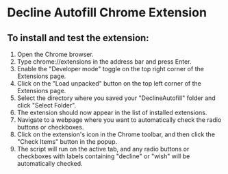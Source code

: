 # Decline Autofill Chrome Extension

## To install and test the extension:

1. Open the Chrome browser.
2. Type chrome://extensions in the address bar and press Enter.
3. Enable the "Developer mode" toggle on the top right corner of the Extensions page.
4. Click on the "Load unpacked" button on the top left corner of the Extensions page.
5. Select the directory where you saved your "DeclineAutofill" folder and click "Select Folder".
6. The extension should now appear in the list of installed extensions.
7. Navigate to a webpage where you want to automatically check the radio buttons or checkboxes.
8. Click on the extension's icon in the Chrome toolbar, and then click the "Check Items" button in the popup.
9. The script will run on the active tab, and any radio buttons or checkboxes with labels containing "decline" or "wish" will be automatically checked.
